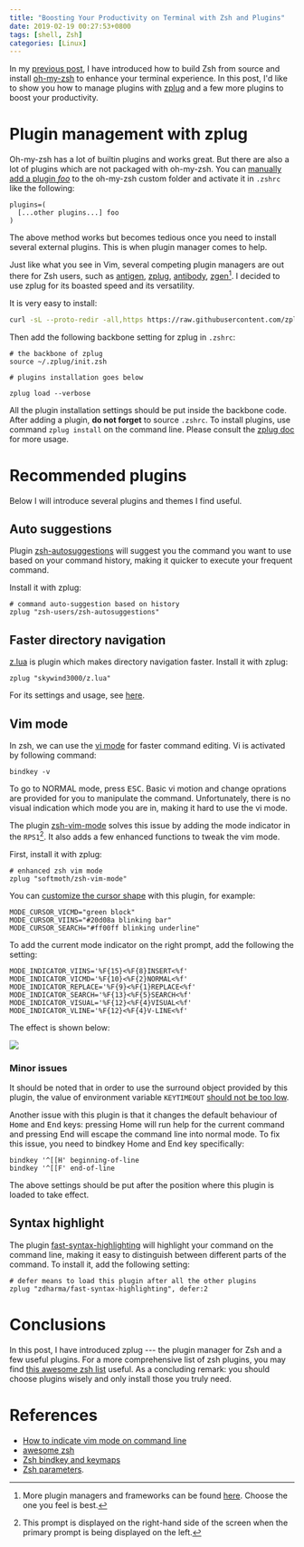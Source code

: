 ```yaml
---
title: "Boosting Your Productivity on Terminal with Zsh and Plugins"
date: 2019-02-19 00:27:53+0800
tags: [shell, Zsh]
categories: [Linux]
---
```


In my [previous
post](https://jdhao.github.io/2018/10/13/centos_zsh_install_use/), I have
introduced how to build Zsh from source and install
[oh-my-zsh](https://github.com/robbyrussell/oh-my-zsh) to enhance your terminal
experience. In this post, I'd like to show you how to manage plugins with
[zplug](https://github.com/zplug/zplug) and a few more plugins to boost your
productivity.

<!--more-->

# Plugin management with zplug

Oh-my-zsh has a lot of builtin plugins and works great. But there are also a
lot of plugins which are not packaged with oh-my-zsh. You can [manually add a
plugin
*foo*](https://github.com/robbyrussell/oh-my-zsh/wiki/Customization#adding-a-new-plugin)
to the oh-my-zsh custom folder and activate it in `.zshrc` like the following:

```zshrc
plugins=(
  [...other plugins...] foo
)
```

The above method works but becomes tedious once you need to install several
external plugins. This is when plugin manager comes to help.

Just like what you see in Vim, several competing plugin managers are out there
for Zsh users, such as [antigen](https://github.com/zsh-users/antigen),
[zplug](https://github.com/zplug/zplug),
[antibody](https://github.com/getantibody/antibody),
[zgen](https://github.com/tarjoilija/zgen)[^1]. I decided to use zplug for its
boasted speed and its versatility.

It is very easy to install:

```bash
curl -sL --proto-redir -all,https https://raw.githubusercontent.com/zplug/installer/master/installer.zsh | zsh
```

Then add the following backbone setting for zplug in `.zshrc`:

```zshrc
# the backbone of zplug
source ~/.zplug/init.zsh

# plugins installation goes below

zplug load --verbose
```

All the plugin installation settings should be put inside the backbone code.
After adding a plugin, **do not forget** to source `.zshrc`. To install
plugins, use command `zplug install` on the command line. Please consult the
[zplug doc](https://github.com/zplug/zplug#usage) for more usage.

# Recommended plugins

Below I will introduce several plugins and themes I find useful.

## Auto suggestions

Plugin [zsh-autosuggestions](https://github.com/zsh-users/zsh-autosuggestions)
will suggest you the command you want to use based on your command history,
making it quicker to execute your frequent command.

Install it with zplug:

```
# command auto-suggestion based on history
zplug "zsh-users/zsh-autosuggestions"
```

## Faster directory navigation

[z.lua](https://github.com/skywind3000/z.lua) is plugin which makes directory
navigation faster. Install it with zplug:

```
zplug "skywind3000/z.lua"
```

For its settings and usage, see
[here](https://jdhao.github.io/2019/02/14/fast_dir_navigation_zlua/).

## Vim mode

In zsh, we can use the [vi mode](https://dougblack.io/words/zsh-vi-mode.html)
for faster command editing. Vi is activated by following command:

```
bindkey -v
```

To go to NORMAL mode, press <kbd>ESC</kbd>. Basic vi motion and change
oprations are provided for you to manipulate the command. Unfortunately, there
is no visual indication which mode you are in, making it hard to use the vi
mode.

The plugin [zsh-vim-mode](https://github.com/softmoth/zsh-vim-mode) solves this
issue by adding the mode indicator in the `RPS1`[^2]. It also adds a few
enhanced functions to tweak the vim mode.

First, install it with zplug:

```
# enhanced zsh vim mode
zplug "softmoth/zsh-vim-mode"
```

You can [customize the cursor
shape](https://github.com/softmoth/zsh-vim-mode#mode-sensitive-cursor-styling)
with this plugin, for example:

```
MODE_CURSOR_VICMD="green block"
MODE_CURSOR_VIINS="#20d08a blinking bar"
MODE_CURSOR_SEARCH="#ff00ff blinking underline"
```

To add the current mode indicator on the right prompt, add the following the
setting:

```
MODE_INDICATOR_VIINS='%F{15}<%F{8}INSERT<%f'
MODE_INDICATOR_VICMD='%F{10}<%F{2}NORMAL<%f'
MODE_INDICATOR_REPLACE='%F{9}<%F{1}REPLACE<%f'
MODE_INDICATOR_SEARCH='%F{13}<%F{5}SEARCH<%f'
MODE_INDICATOR_VISUAL='%F{12}<%F{4}VISUAL<%f'
MODE_INDICATOR_VLINE='%F{12}<%F{4}V-LINE<%f'
```

The effect is shown below:

![](https://blog-resource-1257868508.file.myqcloud.com/20190219004706.png)

### Minor issues ###

It should be noted that in order to use the surround object provided by this
plugin, the value of environment variable `KEYTIMEOUT` [should not be too
low](https://github.com/softmoth/zsh-vim-mode/issues/13).

Another issue with this plugin is that it changes the default behaviour of
<kbd>Home</kbd> and <kbd>End</kbd> keys: pressing Home will run help for the
current command and pressing End will escape the command line into normal mode.
To fix this issue, you need to bindkey Home and End key specifically:

```
bindkey '^[[H' beginning-of-line
bindkey '^[[F' end-of-line
```

The above settings should be put after the position where this plugin is loaded
to take effect.

## Syntax highlight

The plugin
[fast-syntax-highlighting](https://github.com/zdharma/fast-syntax-highlighting)
will highlight your command on the command line, making it easy to distinguish
between different parts of the command. To install it, add the following
setting:

```
# defer means to load this plugin after all the other plugins
zplug "zdharma/fast-syntax-highlighting", defer:2
```

# Conclusions

In this post, I have introduced zplug --- the plugin manager for Zsh and a few
useful plugins. For a more comprehensive list of zsh plugins, you may find
[this awesome zsh list](https://github.com/unixorn/awesome-zsh-plugins) useful.
As a concluding remark: you should choose plugins wisely and only install those
you truly need.

# References

+ [How to indicate vim mode on command line](https://unix.stackexchange.com/questions/547/make-my-zsh-prompt-show-mode-in-vi-mode/452529#452529)
+ [awesome zsh](https://github.com/unixorn/awesome-zsh-plugins)
+ [Zsh bindkey and keymaps](http://zsh.sourceforge.net/Doc/Release/Zsh-Line-Editor.html#Zle-Builtins)
+ [Zsh parameters](http://zsh.sourceforge.net/Doc/Release/Parameters.html).

[^1]: More plugin managers and frameworks can be found [here](https://github.com/unixorn/awesome-zsh-plugins#frameworks). Choose the one you feel is best.
[^2]: This prompt is displayed on the right-hand side of the screen when the primary prompt is being displayed on the left.
